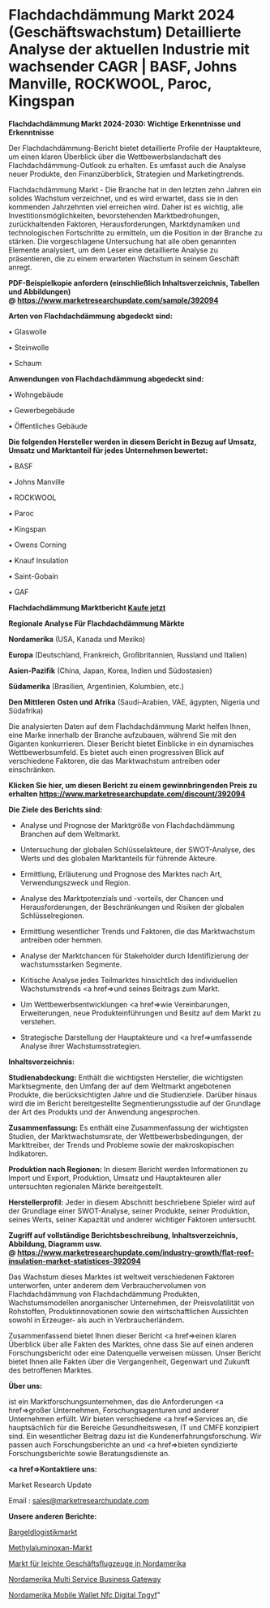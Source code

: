 # Flachdachdämmung Markt 2024 (Geschäftswachstum) Detaillierte Analyse der aktuellen Industrie mit wachsender CAGR | BASF, Johns Manville, ROCKWOOL, Paroc, Kingspan

<strong>Flachdachdämmung Markt 2024-2030: Wichtige Erkenntnisse und Erkenntnisse</strong>

Der Flachdachdämmung-Bericht bietet detaillierte Profile der Hauptakteure, um einen klaren Überblick über die Wettbewerbslandschaft des Flachdachdämmung-Outlook zu erhalten. Es umfasst auch die Analyse neuer Produkte, den Finanzüberblick, Strategien und Marketingtrends.

Flachdachdämmung Markt - Die Branche hat in den letzten zehn Jahren ein solides Wachstum verzeichnet, und es wird erwartet, dass sie in den kommenden Jahrzehnten viel erreichen wird. Daher ist es wichtig, alle Investitionsmöglichkeiten, bevorstehenden Marktbedrohungen, zurückhaltenden Faktoren, Herausforderungen, Marktdynamiken und technologischen Fortschritte zu ermitteln, um die Position in der Branche zu stärken. Die vorgeschlagene Untersuchung hat alle oben genannten Elemente analysiert, um dem Leser eine detaillierte Analyse zu präsentieren, die zu einem erwarteten Wachstum in seinem Geschäft anregt.

<strong><b>PDF-Beispielkopie anfordern (einschließlich Inhaltsverzeichnis, Tabellen und Abbildungen) @ </b></strong><strong><a href=https://www.marketresearchupdate.com/sample/392094><strong>https://www.marketresearchupdate.com/sample/392094</u></a></strong></strong>

<strong>Arten von Flachdachdämmung abgedeckt sind:</strong>

• Glaswolle

• Steinwolle

• Schaum

<strong>Anwendungen von Flachdachdämmung abgedeckt sind:</strong>

• Wohngebäude

• Gewerbegebäude

• Öffentliches Gebäude

<strong>Die folgenden Hersteller werden in diesem Bericht in Bezug auf Umsatz, Umsatz und Marktanteil für jedes Unternehmen bewertet:</strong>

• BASF

• Johns Manville

• ROCKWOOL

• Paroc

• Kingspan

• Owens Corning

• Knauf Insulation

• Saint-Gobain

• GAF

<strong>Flachdachdämmung Marktbericht <a href=https://www.marketresearchupdate.com/buynow/392094>Kaufe jetzt</a></strong>

<strong>Regionale Analyse Für Flachdachdämmung Märkte</strong>

<strong>Nordamerika</strong> (USA, Kanada und Mexiko)

<strong>Europa</strong> (Deutschland, Frankreich, Großbritannien, Russland und Italien)

<strong>Asien-Pazifik</strong> (China, Japan, Korea, Indien und Südostasien)

<strong>Südamerika</strong> (Brasilien, Argentinien, Kolumbien, etc.)

<strong>Den Mittleren</strong> <strong>Osten und Afrika</strong> (Saudi-Arabien, VAE, ägypten, Nigeria und Südafrika)

Die analysierten Daten auf dem Flachdachdämmung Markt helfen Ihnen, eine Marke innerhalb der Branche aufzubauen, während Sie mit den Giganten konkurrieren. Dieser Bericht bietet Einblicke in ein dynamisches Wettbewerbsumfeld. Es bietet auch einen progressiven Blick auf verschiedene Faktoren, die das Marktwachstum antreiben oder einschränken.

<strong>Klicken Sie hier, um diesen Bericht zu einem gewinnbringenden Preis zu erhalten
</strong><strong><a href=https://www.marketresearchupdate.com/discount/392094>https://www.marketresearchupdate.com/discount/392094</b></u></strong></a>

<strong>Die Ziele des Berichts sind:</strong>

- Analyse und Prognose der Marktgröße von Flachdachdämmung Branchen auf dem Weltmarkt.

- Untersuchung der globalen Schlüsselakteure, der SWOT-Analyse, des Werts und des globalen Marktanteils für führende Akteure.

- Ermittlung, Erläuterung und Prognose des Marktes nach Art, Verwendungszweck und Region.

- Analyse des Marktpotenzials und -vorteils, der Chancen und Herausforderungen, der Beschränkungen und Risiken der globalen Schlüsselregionen.

- Ermittlung wesentlicher Trends und Faktoren, die das Marktwachstum antreiben oder hemmen.

- Analyse der Marktchancen für Stakeholder durch Identifizierung der wachstumsstarken Segmente.

- Kritische Analyse jedes Teilmarktes hinsichtlich des individuellen Wachstumstrends <a href=>und</a> seines Beitrags zum Markt.

- Um Wettbewerbsentwicklungen <a href=>wie</a> Vereinbarungen, Erweiterungen, neue Produkteinführungen und Besitz auf dem Markt zu verstehen.

- Strategische Darstellung der Hauptakteure und <a href=>umfas</a>sende Analyse ihrer Wachstumsstrategien.

<strong>Inhaltsverzeichnis:</strong>

<strong>Studienabdeckung:</strong> Enthält die wichtigsten Hersteller, die wichtigsten Marktsegmente, den Umfang der auf dem Weltmarkt angebotenen Produkte, die berücksichtigten Jahre und die Studienziele. Darüber hinaus wird die im Bericht bereitgestellte Segmentierungsstudie auf der Grundlage der Art des Produkts und der Anwendung angesprochen.

<strong>Zusammenfassung:</strong> Es enthält eine Zusammenfassung der wichtigsten Studien, der Marktwachstumsrate, der Wettbewerbsbedingungen, der Markttreiber, der Trends und Probleme sowie der makroskopischen Indikatoren.

<strong>Produktion nach Regionen:</strong> In diesem Bericht werden Informationen zu Import und Export, Produktion, Umsatz und Hauptakteuren aller untersuchten regionalen Märkte bereitgestellt.

<strong>Herstellerprofil:</strong> Jeder in diesem Abschnitt beschriebene Spieler wird auf der Grundlage einer SWOT-Analyse, seiner Produkte, seiner Produktion, seines Werts, seiner Kapazität und anderer wichtiger Faktoren untersucht.

<strong><b>Zugriff auf vollständige Berichtsbeschreibung, Inhaltsverzeichnis, Abbildung, Diagramm usw. @ </b></strong><strong><a href=https://www.marketresearchupdate.com/industry-growth/flat-roof-insulation-market-statistices-392094>https://www.marketresearchupdate.com/industry-growth/flat-roof-insulation-market-statistices-392094</a></strong>

Das Wachstum dieses Marktes ist weltweit verschiedenen Faktoren unterworfen, unter anderem dem Verbrauchervolumen von Flachdachdämmung von Flachdachdämmung Produkten, Wachstumsmodellen anorganischer Unternehmen, der Preisvolatilität von Rohstoffen, Produktinnovationen sowie den wirtschaftlichen Aussichten sowohl in Erzeuger- als auch in Verbraucherländern.

Zusammenfassend bietet Ihnen dieser Bericht <a href=>einen</a> klaren Überblick über alle Fakten des Marktes, ohne dass Sie auf einen anderen Forschungsbericht oder eine Datenquelle verweisen müssen. Unser Bericht bietet Ihnen alle Fakten über die Vergangenheit, Gegenwart und Zukunft des betroffenen Marktes.

<strong>Über uns:</strong>

 ist ein Marktforschungsunternehmen, das die Anforderungen <a href=>großer</a> Unternehmen, Forschungsagenturen und anderer Unternehmen erfüllt. Wir bieten verschiedene <a href=>Services</a> an, die hauptsächlich für die Bereiche Gesundheitswesen, IT und CMFE konzipiert sind. Ein wesentlicher Beitrag dazu ist die Kundenerfahrungsforschung. Wir passen auch Forschungsberichte an und <a href=>bieten</a> syndizierte Forschungsberichte sowie Beratungsdienste an.

<strong><a href=>Kontaktiere uns:</a></strong>

Market Research Update

Email : sales@marketresearchupdate.com

<strong>Unsere anderen Berichte:</strong>

<a href=https://www.linkedin.com/pulse/cash-logistics-market-size-analysis-leading>Bargeldlogistikmarkt</a>

<a href=https://www.linkedin.com/pulse/methylaluminoxane-market-outlooks-2023-size>Methylaluminoxan-Markt</a>

<a href=https://www.linkedin.com/pulse/north-america-light-business-jet-market-size>Markt für leichte Geschäftsflugzeuge in Nordamerika</a>

<a href=https://www.linkedin.com/pulse/north-america-multi-service-business-gateway>Nordamerika Multi Service Business Gateway</a>

<a href=https://www.linkedin.com/pulse/north-america-mobile-wallet-nfc-digital-tpgyf/>Nordamerika Mobile Wallet Nfc Digital Tpgyf</a>"
